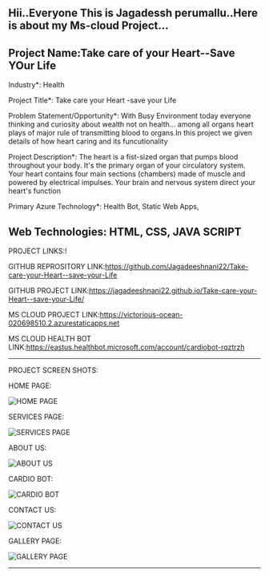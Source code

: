 Hii..Everyone This is Jagadessh perumallu..Here is about my Ms-cloud Project...
-----------------------------------------------------------------------------------------------------------------------------------------------------------------
Project Name:Take care of your Heart--Save YOur Life
-----------------------------------------------------------------------------------------------------------------------------------------------------------------

Industry*:
Health

Project Title*:
Take care your Heart -save your Life

Problem Statement/Opportunity*:
With Busy Environment today everyone thinking and curiosity about wealth not on health... among all organs heart plays of major rule of transmitting blood to organs.In this project we given details of how heart caring and its funcutionality

Project Description*:
The heart is a fist-sized organ that pumps blood throughout your body. It's the primary organ of your circulatory system. Your heart contains four main sections (chambers) made of muscle and powered by electrical impulses. Your brain and nervous system direct your heart's function

Primary Azure Technology*:
Health Bot, Static Web Apps,

Web Technologies:
HTML,
CSS,
JAVA SCRIPT
--------------------------------------------------------------------------------------------------------------------------------------------------------------------
PROJECT LINKS:!


GITHUB REPROSITORY LINK:https://github.com/Jagadeeshnani22/Take-care-your-Heart--save-your-Life

GITHUB PROJECT LINK:https://jagadeeshnani22.github.io/Take-care-your-Heart--save-your-Life/

MS CLOUD PROJECT LINK:https://victorious-ocean-020698510.2.azurestaticapps.net

MS CLOUD HEALTH BOT LINK:https://eastus.healthbot.microsoft.com/account/cardiobot-rqztrzh

--------------------------------------------------------------------------------------------------------------------------------------------------------------------

PROJECT SCREEN SHOTS:

HOME PAGE:

![HOME PAGE](https://user-images.githubusercontent.com/118505043/206963473-6d169def-4d54-41e8-b3c9-a5b9d946d3bc.png)


SERVICES PAGE:

![SERVICES PAGE](https://user-images.githubusercontent.com/118505043/206963481-ece48e90-8bda-41fe-a30c-669e654a4935.png)

ABOUT US:

![ABOUT US](https://user-images.githubusercontent.com/118505043/206963484-10850991-7136-4651-8b1e-1d9487c5782a.png)

CARDIO BOT:

![CARDIO BOT](https://user-images.githubusercontent.com/118505043/206963488-a615f07b-e686-4299-9620-948cf57e526f.png)

CONTACT US:

![CONTACT US](https://user-images.githubusercontent.com/118505043/206963494-aee4f3d7-631a-4e07-b231-34398805f1c9.png)

GALLERY PAGE:

![GALLERY PAGE](https://user-images.githubusercontent.com/118505043/206963465-8651c35d-aae3-4ca4-bc8a-2ee2a670f5ab.png)

------------------------------------------------------------------------------------------------------------------------------------------------------------------



